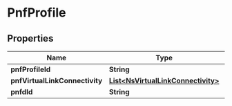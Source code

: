 
# PnfProfile

## Properties
Name | Type | Description | Notes
------------ | ------------- | ------------- | -------------
**pnfProfileId** | **String** |  |  [optional]
**pnfVirtualLinkConnectivity** | [**List&lt;NsVirtualLinkConnectivity&gt;**](NsVirtualLinkConnectivity.md) |  |  [optional]
**pnfdId** | **String** |  |  [optional]




